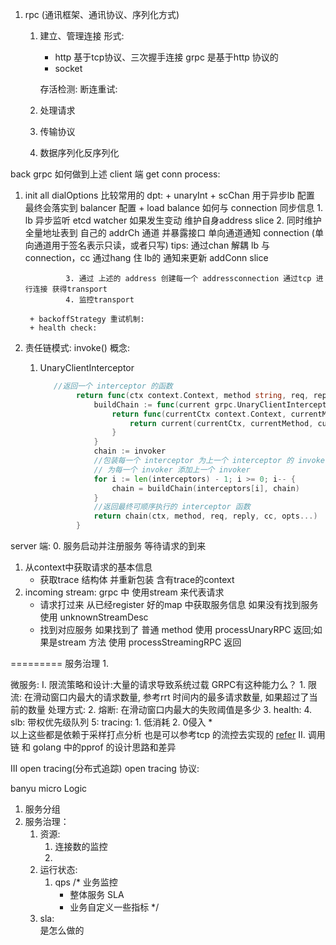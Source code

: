1. rpc (通讯框架、通讯协议、序列化方式)
    1. 建立、管理连接
        形式:
        + http 
            基于tcp协议、三次握手连接 grpc 是基于http 协议的
        + socket
        
        存活检测: 
        断连重试:  
    2. 处理请求
    3. 传输协议
    4. 数据序列化反序列化

back grpc 如何做到上述 client 端 
get conn process: 
1. init all dialOptions 
    比较常用的 dpt:
        + unaryInt
        + scChan 用于异步lb 配置 最终会落实到 balancer 配置
            + load balance  如何与 connection 同步信息
                1. lb 异步监听 etcd watcher 如果发生变动 维护自身address slice
                2. 同时维护全量地址表到 自己的 addrCh 通道 并暴露接口 单向通道通知 connection (单向通道用于签名表示只读，或者只写)
                    tips: 通过chan 解耦 lb 与 connection，cc 通过hang 住 lb的 通知来更新 addConn slice
                    
                3. 通过 上述的 address 创建每一个 addressconnection 通过tcp 进行连接 获得transport
                4. 监控transport 
                
        + backoffStrategy 重试机制:
        + health check:
2. 责任链模式: invoke()
    概念:
    1. UnaryClientInterceptor 
        ```go
           //返回一个 interceptor 的函数
           		return func(ctx context.Context, method string, req, reply interface{}, cc *grpc.ClientConn, invoker grpc.UnaryInvoker, opts ...grpc.CallOption) error {
           			buildChain := func(current grpc.UnaryClientInterceptor, next grpc.UnaryInvoker) grpc.UnaryInvoker {
           				return func(currentCtx context.Context, currentMethod string, currentReq, currentRepl interface{}, currentConn *grpc.ClientConn, currentOpts ...grpc.CallOption) error {
           					return current(currentCtx, currentMethod, currentReq, currentRepl, currentConn, next, currentOpts...)
           				}
           			}
           			chain := invoker
           			//包装每一个 interceptor 为上一个 interceptor 的 invoker
           			// 为每一个 invoker 添加上一个 invoker
           			for i := len(interceptors) - 1; i >= 0; i-- {
           				chain = buildChain(interceptors[i], chain)
           			}
           			//返回最终可顺序执行的 interceptor 函数
           			return chain(ctx, method, req, reply, cc, opts...)
           		}
        ```

server 端:
0. 服务启动并注册服务 等待请求的到来
1. 从context中获取请求的基本信息
    * 获取trace 结构体 并重新包装 含有trace的context
2. incoming stream: grpc 中 使用stream 来代表请求
    * 请求打过来 从已经register 好的map 中获取服务信息 如果没有找到服务 使用 unknownStreamDesc
    * 找到对应服务 如果找到了 普通 method 使用 processUnaryRPC 返回;如果是stream 方法 使用 processStreamingRPC 返回
         
=========
服务治理
1. 

微服务:
I. 限流策略和设计:大量的请求导致系统过载
    GRPC有这种能力么？
    1. 限流: 在滑动窗口内最大的请求数量, 参考rrt 时间内的最多请求数量, 如果超过了当前的数量 处理方式: 
    2. 熔断: 在滑动窗口内最大的失败阈值是多少
    3. health:
    4. slb: 带权优先级队列
    5: tracing:
        1. 低消耗
        2. 0侵入
        *  
    以上这些都是依赖于采样打点分析 也是可以参考tcp 的流控去实现的 [refer](https://coolshell.cn/articles/11609.html)
II. 调用链 和 golang 中的pprof 的设计思路和差异

III open tracing(分布式追踪)
    open tracing 协议: 


banyu micro Logic
1. 服务分组
2. 服务治理：
    1. 资源: 
        1. 连接数的监控
        2. 
    2. 运行状态:
        1. qps
        /*
        业务监控
           + 整体服务 SLA
           + 业务自定义一些指标
        */
    3. sla:  
        是怎么做的

